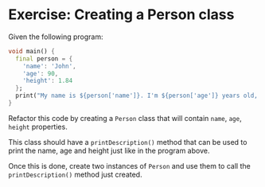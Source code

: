 # Exercise: Creating a Person class

Given the following program:

```dart
void main() {
  final person = {
    'name': 'John',
    'age': 90,
    'height': 1.84
  };
  print("My name is ${person['name']}. I'm ${person['age']} years old, I'm ${person['height']} meters tall.");
}
```

Refactor this code by creating a `Person` class that will contain `name`, `age`, `height` properties.

This class should have a `printDescription()` method that can be used to print the name, age and height just like in the program above.

Once this is done, create two instances of `Person` and use them to call the `printDescription()` method just created.


